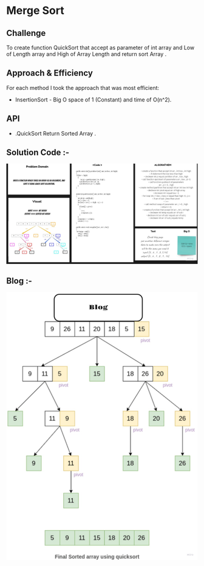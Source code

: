 # Merge Sort
## Challenge
To create function  QuickSort that accept as parameter of int array and Low of Length array and High of Array Length and return sort Array .
## Approach & Efficiency
For each method I took the approach that was most efficient:
- InsertionSort - Big O space of 1 (Constant) and time of O(n^2).

## API
* .QuickSort Return Sorted Array .

## Solution Code :-
![code28](code28.jpg)


## Blog :- 
![blog28](blog28.jpg)
